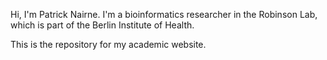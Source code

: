 Hi, I'm Patrick Nairne. I'm a bioinformatics researcher in the Robinson Lab, which is part of the Berlin Institute of Health.

This is the repository for my academic website. 
